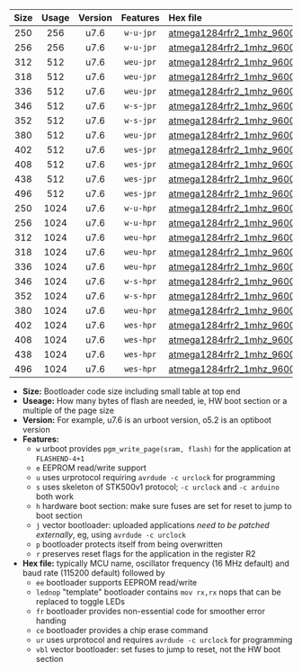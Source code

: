 |Size|Usage|Version|Features|Hex file|
|:-:|:-:|:-:|:-:|:--|
|250|256|u7.6|`w-u-jpr`|[atmega1284rfr2_1mhz_9600bps_ur_vbl.hex](https://raw.githubusercontent.com/stefanrueger/urboot/main//atmega1284rfr2_1mhz_9600bps_ur_vbl.hex)|
|256|256|u7.6|`w-u-jpr`|[atmega1284rfr2_1mhz_9600bps_lednop_ur_vbl.hex](https://raw.githubusercontent.com/stefanrueger/urboot/main//atmega1284rfr2_1mhz_9600bps_lednop_ur_vbl.hex)|
|312|512|u7.6|`weu-jpr`|[atmega1284rfr2_1mhz_9600bps_ee_ur_vbl.hex](https://raw.githubusercontent.com/stefanrueger/urboot/main//atmega1284rfr2_1mhz_9600bps_ee_ur_vbl.hex)|
|318|512|u7.6|`weu-jpr`|[atmega1284rfr2_1mhz_9600bps_ee_lednop_ur_vbl.hex](https://raw.githubusercontent.com/stefanrueger/urboot/main//atmega1284rfr2_1mhz_9600bps_ee_lednop_ur_vbl.hex)|
|336|512|u7.6|`weu-jpr`|[atmega1284rfr2_1mhz_9600bps_ee_lednop_fr_ur_vbl.hex](https://raw.githubusercontent.com/stefanrueger/urboot/main//atmega1284rfr2_1mhz_9600bps_ee_lednop_fr_ur_vbl.hex)|
|346|512|u7.6|`w-s-jpr`|[atmega1284rfr2_1mhz_9600bps_vbl.hex](https://raw.githubusercontent.com/stefanrueger/urboot/main//atmega1284rfr2_1mhz_9600bps_vbl.hex)|
|352|512|u7.6|`w-s-jpr`|[atmega1284rfr2_1mhz_9600bps_lednop_vbl.hex](https://raw.githubusercontent.com/stefanrueger/urboot/main//atmega1284rfr2_1mhz_9600bps_lednop_vbl.hex)|
|380|512|u7.6|`weu-jpr`|[atmega1284rfr2_1mhz_9600bps_ee_lednop_fr_ce_ur_vbl.hex](https://raw.githubusercontent.com/stefanrueger/urboot/main//atmega1284rfr2_1mhz_9600bps_ee_lednop_fr_ce_ur_vbl.hex)|
|402|512|u7.6|`wes-jpr`|[atmega1284rfr2_1mhz_9600bps_ee_vbl.hex](https://raw.githubusercontent.com/stefanrueger/urboot/main//atmega1284rfr2_1mhz_9600bps_ee_vbl.hex)|
|408|512|u7.6|`wes-jpr`|[atmega1284rfr2_1mhz_9600bps_ee_lednop_vbl.hex](https://raw.githubusercontent.com/stefanrueger/urboot/main//atmega1284rfr2_1mhz_9600bps_ee_lednop_vbl.hex)|
|438|512|u7.6|`wes-jpr`|[atmega1284rfr2_1mhz_9600bps_ee_lednop_fr_vbl.hex](https://raw.githubusercontent.com/stefanrueger/urboot/main//atmega1284rfr2_1mhz_9600bps_ee_lednop_fr_vbl.hex)|
|496|512|u7.6|`wes-jpr`|[atmega1284rfr2_1mhz_9600bps_ee_lednop_fr_ce_vbl.hex](https://raw.githubusercontent.com/stefanrueger/urboot/main//atmega1284rfr2_1mhz_9600bps_ee_lednop_fr_ce_vbl.hex)|
|250|1024|u7.6|`w-u-hpr`|[atmega1284rfr2_1mhz_9600bps_ur.hex](https://raw.githubusercontent.com/stefanrueger/urboot/main//atmega1284rfr2_1mhz_9600bps_ur.hex)|
|256|1024|u7.6|`w-u-hpr`|[atmega1284rfr2_1mhz_9600bps_lednop_ur.hex](https://raw.githubusercontent.com/stefanrueger/urboot/main//atmega1284rfr2_1mhz_9600bps_lednop_ur.hex)|
|312|1024|u7.6|`weu-hpr`|[atmega1284rfr2_1mhz_9600bps_ee_ur.hex](https://raw.githubusercontent.com/stefanrueger/urboot/main//atmega1284rfr2_1mhz_9600bps_ee_ur.hex)|
|318|1024|u7.6|`weu-hpr`|[atmega1284rfr2_1mhz_9600bps_ee_lednop_ur.hex](https://raw.githubusercontent.com/stefanrueger/urboot/main//atmega1284rfr2_1mhz_9600bps_ee_lednop_ur.hex)|
|336|1024|u7.6|`weu-hpr`|[atmega1284rfr2_1mhz_9600bps_ee_lednop_fr_ur.hex](https://raw.githubusercontent.com/stefanrueger/urboot/main//atmega1284rfr2_1mhz_9600bps_ee_lednop_fr_ur.hex)|
|346|1024|u7.6|`w-s-hpr`|[atmega1284rfr2_1mhz_9600bps.hex](https://raw.githubusercontent.com/stefanrueger/urboot/main//atmega1284rfr2_1mhz_9600bps.hex)|
|352|1024|u7.6|`w-s-hpr`|[atmega1284rfr2_1mhz_9600bps_lednop.hex](https://raw.githubusercontent.com/stefanrueger/urboot/main//atmega1284rfr2_1mhz_9600bps_lednop.hex)|
|380|1024|u7.6|`weu-hpr`|[atmega1284rfr2_1mhz_9600bps_ee_lednop_fr_ce_ur.hex](https://raw.githubusercontent.com/stefanrueger/urboot/main//atmega1284rfr2_1mhz_9600bps_ee_lednop_fr_ce_ur.hex)|
|402|1024|u7.6|`wes-hpr`|[atmega1284rfr2_1mhz_9600bps_ee.hex](https://raw.githubusercontent.com/stefanrueger/urboot/main//atmega1284rfr2_1mhz_9600bps_ee.hex)|
|408|1024|u7.6|`wes-hpr`|[atmega1284rfr2_1mhz_9600bps_ee_lednop.hex](https://raw.githubusercontent.com/stefanrueger/urboot/main//atmega1284rfr2_1mhz_9600bps_ee_lednop.hex)|
|438|1024|u7.6|`wes-hpr`|[atmega1284rfr2_1mhz_9600bps_ee_lednop_fr.hex](https://raw.githubusercontent.com/stefanrueger/urboot/main//atmega1284rfr2_1mhz_9600bps_ee_lednop_fr.hex)|
|496|1024|u7.6|`wes-hpr`|[atmega1284rfr2_1mhz_9600bps_ee_lednop_fr_ce.hex](https://raw.githubusercontent.com/stefanrueger/urboot/main//atmega1284rfr2_1mhz_9600bps_ee_lednop_fr_ce.hex)|

- **Size:** Bootloader code size including small table at top end
- **Useage:** How many bytes of flash are needed, ie, HW boot section or a multiple of the page size
- **Version:** For example, u7.6 is an urboot version, o5.2 is an optiboot version
- **Features:**
  + `w` urboot provides `pgm_write_page(sram, flash)` for the application at `FLASHEND-4+1`
  + `e` EEPROM read/write support
  + `u` uses urprotocol requiring `avrdude -c urclock` for programming
  + `s` uses skeleton of STK500v1 protocol; `-c urclock` and `-c arduino` both work
  + `h` hardware boot section: make sure fuses are set for reset to jump to boot section
  + `j` vector bootloader: uploaded applications *need to be patched externally*, eg, using `avrdude -c urclock`
  + `p` bootloader protects itself from being overwritten
  + `r` preserves reset flags for the application in the register R2
- **Hex file:** typically MCU name, oscillator frequency (16 MHz default) and baud rate (115200 default) followed by
  + `ee` bootloader supports EEPROM read/write
  + `lednop` "template" bootloader contains `mov rx,rx` nops that can be replaced to toggle LEDs
  + `fr` bootloader provides non-essential code for smoother error handing
  + `ce` bootloader provides a chip erase command
  + `ur` uses urprotocol and requires `avrdude -c urclock` for programming
  + `vbl` vector bootloader: set fuses to jump to reset, not the HW boot section
